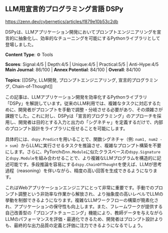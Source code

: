 ## LLM用宣言的プログラミング言語 DSPy

https://zenn.dev/cybernetics/articles/f879e10b53c2db

DSPyは、LLMアプリケーション開発においてプロンプトエンジニアリングを宣言的に抽象化し、効率的なチューニングを可能にするPythonライブラリとして登場しました。

**Content Type**: ⚙️ Tools

**Scores**: Signal:4/5 | Depth:4/5 | Unique:4/5 | Practical:5/5 | Anti-Hype:4/5
**Main Journal**: 86/100 | **Annex Potential**: 84/100 | **Overall**: 84/100

**Topics**: [[DSPy, LLM開発, プロンプトエンジニアリング, 宣言的プログラミング, Chain-of-Thought]]

この記事は、LLMアプリケーション開発を効率化するPythonライブラリ「DSPy」を解説しています。従来のLLM利用では、複雑なタスクに対応するために、開発者がプロンプトを手動で調整・分岐させる必要があり、その煩雑さが課題でした。これに対し、DSPyは「宣言的プログラミング」のアプローチを採用し、開発者は目的とする入力と出力の「シグネチャ」を定義するだけで、内部のプロンプト設計をライブラリに任せることを可能にします。

具体的には、`dspy.Predict`を用いることで、関数シグネチャ（例: `num1, num2 -> sum`）からLLMに実行させるタスクを推論させ、複雑なプロンプト構築を不要にします。さらに、PyTorchの`nn.Module`に似たクラスベースの`dspy.Signature`と`dspy.Module`を組み合わせることで、より複雑なLLMプログラムを構造的に記述可能です。多段推論を容易にする`dspy.ChainOfThought`を使えば、LLMが思考過程（reasoning）を伴いながら、精度の高い回答を生成できるようになります。

これはWebアプリケーションエンジニアにとって非常に重要です。手動でのプロンプト調整という非効率な作業から解放され、より抽象度の高いレベルでLLMの挙動を制御できるようになります。複雑なLLMワークフローの構築が簡素化され、アプリケーションの保守性も向上します。また、フレームワークが提供する自己改善型の「プロンプトチューニング」機能により、教師データを与えながらLLMのパフォーマンスを評価・最適化できるため、開発者はプロンプト設計よりも、最終的な出力品質の定義と評価に注力できるようになるでしょう。